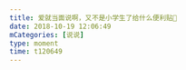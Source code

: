 ```yaml
---
title: 爱就当面说啊，又不是小学生了给什么便利贴🙂
date: 2018-10-19 12:06:49
mCategories: [说说]
type: moment
time: t120649
---
```


<div id="pics-20181019120649"></div>

<script src="/lib/moment/pics.js"></script>
<script>
var data = [
    {"link": "2018-10-19_000000.jpeg", "type": "shuoshuo"}
];
picsRender(data, "pics-20181019120649");
</script>
